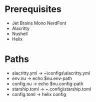 # Prerequisites
- Jet Brains Mono NerdFont
- Alacritty 
- Nushell
- Helix 

# Paths
- alacritty.yml -> ~\configs\alacritty.yml
- env.nu -> echo $nu.env-path
- config.nu -> echo $nu.config-path
- starship.toml -> ~\.config\starship.toml
- config.toml -> helix config
